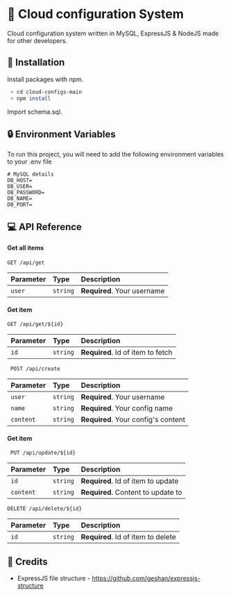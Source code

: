 # 🚀 Cloud configuration System

Cloud configuration system written in MySQL, ExpressJS & NodeJS made for other developers.

## 🔧 Installation

Install packages with npm.

```bash
 > cd cloud-configs-main
 > npm install
```

Import schema.sql.

## 🔒 Environment Variables

To run this project, you will need to add the following environment variables to your .env file

```
# MySQL details
DB_HOST=
DB_USER=
DB_PASSWORD=
DB_NAME=
DB_PORT=
```

## 💻 API Reference

#### Get all items

```
GET /api/get
```

| Parameter | Type     | Description                 |
| :-------- | :------- | :-------------------------- |
| `user`    | `string` | **Required**. Your username |

#### Get item

```
GET /api/get/${id}
```

| Parameter | Type     | Description                       |
| :-------- | :------- | :-------------------------------- |
| `id`      | `string` | **Required**. Id of item to fetch |

```
 POST /api/create
```

| Parameter | Type     | Description                         |
| :-------- | :------- | :---------------------------------- |
| `user`    | `string` | **Required**. Your username         |
| `name`    | `string` | **Required**. Your config name      |
| `content` | `string` | **Required**. Your config's content |

#### Get item

```
 PUT /api/update/${id}
```

| Parameter | Type     | Description                        |
| :-------- | :------- | :--------------------------------- |
| `id`      | `string` | **Required**. Id of item to update |
| `content` | `string` | **Required**. Content to update to |

```
DELETE /api/delete/${id}
```

| Parameter | Type     | Description                        |
| :-------- | :------- | :--------------------------------- |
| `id`      | `string` | **Required**. Id of item to delete |

## 🥇 Credits

-   ExpressJS file structure - https://github.com/geshan/expressjs-structure
